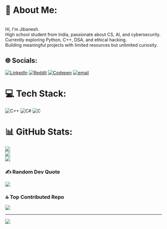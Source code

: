 # 💫 About Me:
<br>Hi, I'm Jibanesh.<br>High school student from India, passionate about CS, AI, and cybersecurity.<br>Currently exploring Python, C++, DSA, and ethical hacking.<br>Building meaningful projects with limited resources but unlimited curiosity.<br>


## 🌐 Socials:
[![LinkedIn](https://img.shields.io/badge/LinkedIn-%230077B5.svg?logo=linkedin&logoColor=white)](https://linkedin.com/in/www.linkedin.com/in/devjibanesh) [![Reddit](https://img.shields.io/badge/Reddit-%23FF4500.svg?logo=Reddit&logoColor=white)](https://reddit.com/user/https://www.reddit.com/user/_nullvector/) [![Codepen](https://img.shields.io/badge/Codepen-000000?logo=codepen&logoColor=white)](https://codepen.io/https://codepen.io/devjibanesh) [![email](https://img.shields.io/badge/Email-D14836?logo=gmail&logoColor=white)](mailto:devjibanesh@gmail.com) 

# 💻 Tech Stack:
![C++](https://img.shields.io/badge/c++-%2300599C.svg?style=plastic&logo=c%2B%2B&logoColor=white) ![C#](https://img.shields.io/badge/c%23-%23239120.svg?style=plastic&logo=csharp&logoColor=white) ![C](https://img.shields.io/badge/c-%2300599C.svg?style=plastic&logo=c&logoColor=white)
# 📊 GitHub Stats:
![](https://github-readme-stats.vercel.app/api?username=devjibanesh&theme=radical&hide_border=false&include_all_commits=false&count_private=false)<br/>
![](https://nirzak-streak-stats.vercel.app/?user=devjibanesh&theme=radical&hide_border=false)<br/>
![](https://github-readme-stats.vercel.app/api/top-langs/?username=devjibanesh&theme=radical&hide_border=false&include_all_commits=false&count_private=false&layout=compact)

### ✍️ Random Dev Quote
![](https://quotes-github-readme.vercel.app/api?type=horizontal&theme=radical)

### 🔝 Top Contributed Repo
![](https://github-contributor-stats.vercel.app/api?username=devjibanesh&limit=5&theme=dark&combine_all_yearly_contributions=true)

---
[![](https://visitcount.itsvg.in/api?id=devjibanesh&icon=0&color=0)](https://visitcount.itsvg.in)

<!-- Proudly created with GPRM ( https://gprm.itsvg.in ) -->
